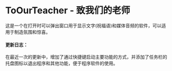# ToOurTeacher - 致我们的老师
这是一个在打开时可以弹出窗口用于显示文字(祝福语)和媒体音频的软件，可以适用于制造氛围和惊喜。

#### 更新日志：  
在最近一次的更新中，增加了通过快捷键启动主要功能的方式，并添加了任务栏的托盘图标以退出程序和其他功能，便于程序软件的使用。
